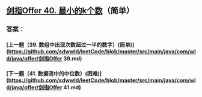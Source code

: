## [剑指Offer 40. 最小的k个数](https://leetcode-cn.com/problems/merge-two-sorted-lists/)（简单）





### 答案：



#### [上一题（39. 数组中出现次数超过一半的数字）(简单)](https://github.com/sdwwld/leetCode/blob/master/src/main/java/com/wld/java/offer/剑指Offer 39.md)

#### [下一题（41. 数据流中的中位数）(困难)](https://github.com/sdwwld/leetCode/blob/master/src/main/java/com/wld/java/offer/剑指Offer 41.md)